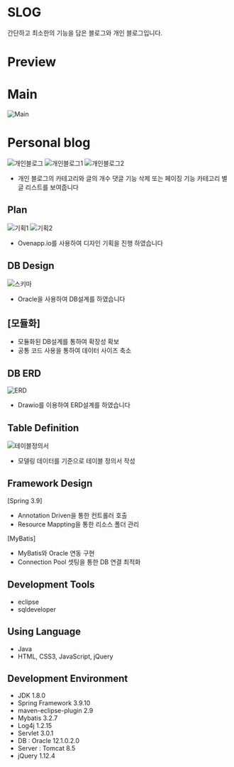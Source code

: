 # SLOG
간단하고 최소한의 기능을 담은 블로그와 개인 블로그입니다.

# Preview 
# Main 
![Main](https://user-images.githubusercontent.com/58777597/75105844-0f2feb00-565c-11ea-9a9f-b54181cfc3c0.PNG)
# Personal blog
![개인블로그](https://user-images.githubusercontent.com/58777597/75105847-1bb44380-565c-11ea-9e61-ecccb0b8604c.PNG)
![개인블로그1](https://user-images.githubusercontent.com/58777597/75105848-1eaf3400-565c-11ea-8612-b162598f08d3.PNG)
![개인블로그2](https://user-images.githubusercontent.com/58777597/75105851-1fe06100-565c-11ea-9ebb-a1169b8c6dee.PNG)

- 개인 블로그의 카테고리와 글의 개수 댓글 기능 삭제 또는 페이징 기능 카테고리 별 글 리스트를 보여줍니다

## Plan
![기획1](https://user-images.githubusercontent.com/58777597/75105943-967d5e80-565c-11ea-8a00-8c47fe7cabe2.png)
![기획2](https://user-images.githubusercontent.com/58777597/75105945-99784f00-565c-11ea-8127-5b184c0d804a.png)
- Ovenapp.io를 사용하여 디자인 기획을 진행 하였습니다

## DB Design 
![스키마](https://user-images.githubusercontent.com/58777597/75105948-9d0bd600-565c-11ea-8599-cbe612961a53.png)
- Oracle을 사용하여 DB설계를 하였습니다
## [모듈화]
- 모듈화된 DB설계를 통하여 확장성 확보
- 공통 코드 사용을 통하여 데이터 사이즈 축소

## DB ERD
![ERD](https://user-images.githubusercontent.com/58777597/75105949-a137f380-565c-11ea-8f87-934238ed2b95.png)
- Drawio를 이용하여 ERD설계를 하였습니다

## Table Definition
![테이블정의서](https://user-images.githubusercontent.com/58777597/75105953-a6953e00-565c-11ea-9d56-9e7c0fdf134d.png)
- 모델링 데이터를 기준으로 테이블 정의서 작성

## Framework Design
[Spring 3.9]
- Annotation Driven을 통한 컨트롤러 호출
- Resource Mappting을 통한 리소스 폴더 관리

[MyBatis]
- MyBatis와 Oracle 연동 구현
- Connection Pool 셋팅을 통한 DB 연결 최적화


## Development Tools
- eclipse
- sqldeveloper

## Using Language
- Java
- HTML, CSS3, JavaScript, jQuery


## Development Environment
- JDK 1.8.0
- Spring Framework 3.9.10
- maven-eclipse-plugin 2.9
- Mybatis 3.2.7
- Log4j 1.2.15
- Servlet 3.0.1
- DB : Oracle 12.1.0.2.0
- Server : Tomcat 8.5
- jQuery 1.12.4
